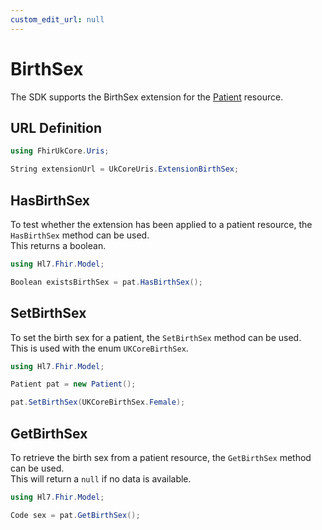 ```yaml
---
custom_edit_url: null
---
```


# BirthSex

The SDK supports the BirthSex extension for the [Patient](/docs/resources/res-patient) resource.

  
## URL Definition

``` csharp
using FhirUkCore.Uris;

String extensionUrl = UkCoreUris.ExtensionBirthSex;

```
## HasBirthSex

To test whether the extension has been applied to a patient resource, the `HasBirthSex` method can be used.  
This returns a boolean.
``` csharp
using Hl7.Fhir.Model;

Boolean existsBirthSex = pat.HasBirthSex();
```

## SetBirthSex

To set the birth sex for a patient, the `SetBirthSex` method can be used.  
This is used with the enum `UKCoreBirthSex`.

``` csharp
using Hl7.Fhir.Model;

Patient pat = new Patient();

pat.SetBirthSex(UKCoreBirthSex.Female);

```

## GetBirthSex

To retrieve the birth sex from a patient resource, the `GetBirthSex` method can be used.  
This will return a `null` if no data is available.
``` csharp
using Hl7.Fhir.Model;

Code sex = pat.GetBirthSex();
```

